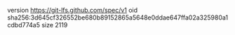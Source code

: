 version https://git-lfs.github.com/spec/v1
oid sha256:3d645cf326552be680b89152865a5648e0ddae647ffa02a325980a1cdbd774a5
size 2119

